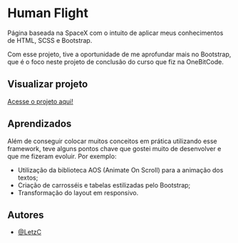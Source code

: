 # Human Flight

Página baseada na SpaceX com o intuito de aplicar meus conhecimentos de HTML, SCSS e Bootstrap.

Com esse projeto, tive a oportunidade de me aprofundar mais no Bootstrap, que é o foco neste projeto de conclusão do curso que fiz na OneBitCode.




## Visualizar projeto

[Acesse o projeto aqui!](https://human-flight-nine.vercel.app/index.html)

## Aprendizados

Além de conseguir colocar muitos conceitos em prática utilizando esse framework, teve alguns pontos chave que gostei muito de desenvolver e que me fizeram evoluir. Por exemplo:

- Utilização da biblioteca AOS (Animate On Scroll) para a animação dos textos;
- Criação de carrosséis e tabelas estilizadas pelo Bootstrap;
- Transformação do layout em responsivo.


## Autores

- [@LetzC](https://github.com/LetzC)

